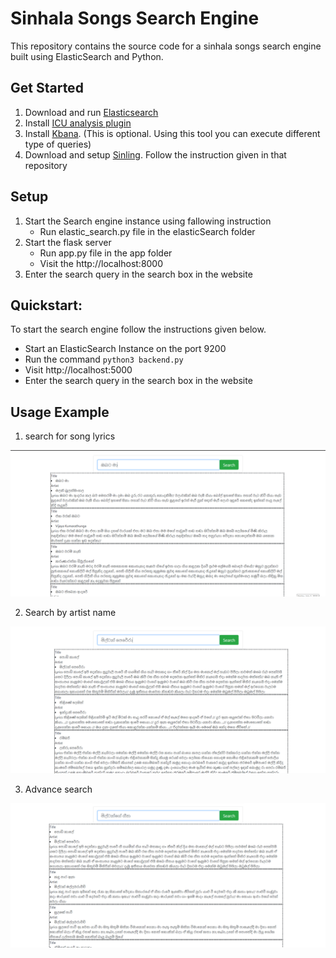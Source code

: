 # Sinhala Songs Search Engine
This repository contains the source code for a sinhala songs search engine built using ElasticSearch and Python.

## Get Started
1. Download and run <a href="https://www.elastic.co/downloads/elasticsearch">Elasticsearch</a><br>
2. Install [ICU analysis plugin](https://www.elastic.co/guide/en/elasticsearch/plugins/current/analysis-icu.html)
3. Install [Kbana](https://www.elastic.co/downloads/kibana). (This is optional. Using this tool you can execute different type of queries)
4. Download and setup [Sinling](https://github.com/nlpc-uom/Sinling). Follow the instruction given in that repository

## Setup
1. Start the  Search engine instance using fallowing instruction
    - Run elastic_search.py file in the elasticSearch folder
2. Start the flask server
    - Run app.py file in the app folder
    - Visit the http://localhost:8000
3. Enter the search query in the search box in the website


## Quickstart:
To start the search engine follow the instructions given below.
* Start an ElasticSearch Instance on the port 9200
* Run the command `python3 backend.py`
* Visit http://localhost:5000 
* Enter the search query in the search box in the website

## Usage Example

1. search for song lyrics
<img src="https://github.com/bavindu/sinhala_songs_lyrics_search_engine/blob/master/images/search%20by%20song.jpg">

2. Search by artist name
<img src="https://github.com/bavindu/sinhala_songs_lyrics_search_engine/blob/master/images/search%20by%20artis.jpg">

3. Advance search
<img src="https://github.com/bavindu/sinhala_songs_lyrics_search_engine/blob/master/images/search%20by%20advance.jpg">
